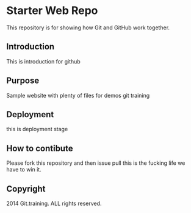 # Starter Web Repo

This repository is for showing how Git and GitHub work together.

## Introduction

This is introduction for github

## Purpose

Sample website with plenty of files for demos git training

## Deployment

this is deployment stage

## How to contibute

Please fork this repository and then issue pull this is the fucking life we have to win it.

## Copyright

2014 Git.training. ALL rights reserved.